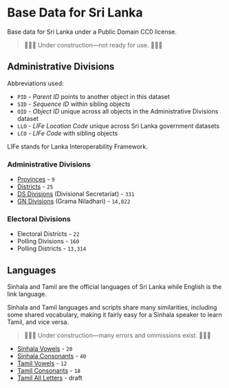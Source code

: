 # Base Data for Sri Lanka

Base data for Sri Lanka under a Public Domain CC0 license.

> 🚧🚧🚧 Under construction—not ready for use. 🚧🚧🚧

## Administrative Divisions

Abbreviations used:
* `PID` - _Parent ID_ points to another object in this dataset
* `SID` - _Sequence ID_ within sibling objects
* `OID` - _Object ID_ unique across all objects in the Administrative Divisions dataset
* `LLO` - _LIFe Location Code_ unique across Sri Lanka government datasets
* `LCO` - _LIFe Code_ with sibling objects

LIFe stands for Lanka Interoperability Framework.

### Administrative Divisions

* [Provinces](admin/L1-PROVINCE.csv) - `9`
* [Districts](admin/L2-DISTRICT.csv) - `25`
* [DS Divisions](admin/L3-DSD.csv) (Divisional Secretariat) - `331`
* [GN Divisions](admin/L4-GND.csv) (Grama Niladhari) - `14,022`

### Electoral Divisions

* Electoral Districts - `22`
* Polling Divisions - `160`
* Polling Districts - `13,314`

## Languages

Sinhala and Tamil are the official languages of Sri Lanka while English is the link language.

Sinhala and Tamil languages and scripts share  many similarities, including some shared vocabulary, 
making it fairly easy for a Sinhala speaker to learn Tamil, and vice versa.

> 🚧🚧🚧 Under construction—many errors and ommissions exist. 🚧🚧🚧

* [Sinhala Vowels](lang/sinhala-vowels.csv) - `20`
* [Sinhala Consonants](lang/sinhala-consonants.csv) - `40`
* [Tamil Vowels](lang/tamil-vowels.csv) - `12`
* [Tamil Consonants](lang/tamil-consonants.csv) - `18`
* [Tamil All Letters](lang/tamil-all-letters.csv) - draft
